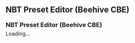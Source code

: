 ## NBT Preset Editor (Beehive CBE)
<h3 style="margin: 0 0 8px;">NBT Preset Editor (Beehive CBE)</h3><p style="line-height:0">Loading...</p><script>preset='{Block:{name:"minecraft:beehive",version:17760256,states:{facing_direction:3,honey_level:0}},Count:53b,tag:{Occupants:[{TicksLeftToStay:1,ActorIdentifier:"minecraft:command_block_minecart<>",SaveData:{UniqueID:-2671469658033l,Saddled:0b,Invulnerable:0b,LastDimensionId:0,SuccessCount:0,IsStunned:0b,FallDistance:0.0f,ExecuteOnFirstTick:1b,Version:10,IsEating:0b,TickDelay:3,definitions:["+minecraft:command_block_minecart","+minecraft:command_block_inactive"],CurrentTickCount:0,ShowBottom:0b,identifier:"minecraft:command_block_minecart",IsTamed:0b,LastExecution:0l,Color:0b,ChestItems:[{Slot:0b,Count:0b,Damage:0s,Name:""}],IsOrphaned:0b,IsRoaring:0b,LootDropped:0b,IsScared:0b,IsIllagerCaptain:0b,Variant:0,CustomName:"",Pos:[640.519f,66.35f,32.207695f],Chested:0b,IsTrusting:0b,IsGliding:0b,StrengthMax:0,IsBaby:0b,Sitting:0b,PortalCooldown:0,SkinID:0,IsSwimming:0b,MarkVariant:0,InventoryVersion:"1.14.20",Ticking:0b,IsAngry:0b,Motion:[0.0f,0.0f,0.0f],IsAutonomous:0b,OnGround:1b,Color2:0b,Rotation:[-1.5359192f,0.0f],LastOutputParams:["gamemode c","[","m=adventur"],Command:"<!presetVar=Command!>",OwnerNew:-1l,Fire:0s,Sheared:0b,LastOutput:"commands.generic.syntax",IsGlobal:0b,Strength:0,TrackOutput:1b}}]},Damage:0s,CanPlaceOn:[grass],CanDestroy:[beehive],Name:"minecraft:beehive"}'</script><script src="/assets/js/nbt.js"></script>
